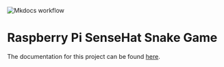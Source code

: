 ![Mkdocs workflow](https://github.com/TheNoobInventor/rpi-sensehat-snake-game/actions/workflows/.github/workflows/main.yml/badge.svg)

# Raspberry Pi SenseHat Snake Game

The documentation for this project can be found [here](https://TheNoobInventor.github.io/rpi-sensehat-snake-game/).
